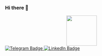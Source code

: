 ### Hi there 👋
<div class="header" align="center">
  <img src="https://media.giphy.com/media/v1.Y2lkPTc5MGI3NjExMmR3bjEwY2M3aG0wcGkzNHBvM2VpZ290enBtejR5YzhyM3g2eXA2ZyZlcD12MV9pbnRlcm5hbF9naWZfYnlfaWQmY3Q9Zw/3oz8xGHvL9ujXGUaLS/giphy.gif" width="100" />
</div>
<div id="badges">
  <a href="https://t.me/imashurade">
    <img src="https://img.shields.io/badge/Telegram-blue?style=for-the-badge&logo=Telegram&logoColor=white" alt="Telegram Badge"/>  
  </a>
  <a href="[www.linkedin.com/in/павел-дойков-73357a29a](https://www.linkedin.com/in/%D0%BF%D0%B0%D0%B2%D0%B5%D0%BB-%D0%B4%D0%BE%D0%B9%D0%BA%D0%BE%D0%B2-73357a29a/)">
    <img src="https://img.shields.io/badge/LinkedIn-blue?style=for-the-badge&logo=linkedin&logoColor=white" alt="LinkedIn Badge"/>
  </a>
</div>
<!--
**ShiroyamaY/ShiroyamaY** is a ✨ _special_ ✨ repository because its `README.md` (this file) appears on your GitHub profile.

Here are some ideas to get you started:

- 🔭 I’m currently working on ...
- 🌱 I’m currently learning ...
- 👯 I’m looking to collaborate on ...
- 🤔 I’m looking for help with ...
- 💬 Ask me about ...
- 📫 How to reach me: ...
- 😄 Pronouns: ...
- ⚡ Fun fact: ...
-->
